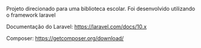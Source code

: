 Projeto direcionado para uma biblioteca escolar. Foi desenvolvido utilizando o framework laravel

Documentação do Laravel: https://laravel.com/docs/10.x

Composer: https://getcomposer.org/download/
